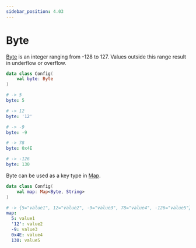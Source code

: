 ```yaml
---
sidebar_position: 4.03
---
```


# Byte


[Byte](https://kotlinlang.org/api/latest/jvm/stdlib/kotlin/-byte/) is an integer ranging from -128 to 127.
Values outside this range result in underflow or overflow.

```kotlin title="Config.kt"
data class Config(
    val byte: Byte
)
```

```yaml
# -> 5
byte: 5

# -> 12
byte: '12'

# -> -9
byte: -9

# -> 78
byte: 0x4E

# -> -126
byte: 130
```

Byte can be used as a key type in [Map](map.md).

```kotlin title="Config.kt"
data class Config(
    val map: Map<Byte, String>
)
```

```yaml
# -> {5="value1", 12="value2", -9="value3", 78="value4", -126="value5"}
map:
  5: value1
  '12': value2
  -9: value3
  0x4E: value4
  130: value5
```
